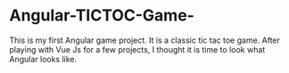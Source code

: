 # Angular-TICTOC-Game-
This is my first Angular game project. It is a classic tic tac toe game. After playing with Vue Js for a few projects, I thought it is time to look what Angular looks like.
